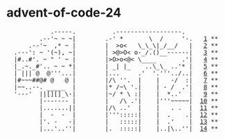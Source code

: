 # advent-of-code-24

<pre>
            .-----.          .------------------.
         .--'~ ~ ~|        .-' *       \  /     '-.   <a href="solutions/d01/d01.ts">1</a> **
      .--'~  ,* ~ |        |  >o<   \_\_\|_/__/   |   <a href="solutions/d02/d02.ts">2</a> **
  .---': ~ '(~), ~|        | >@>O< o-_/.()__------|   <a href="solutions/d03/d03.ts">3</a> **
  |#..#'. ~ " ' ~ |        |>O>o<@< \____       .'|   <a href="solutions/d04/d04.ts">4</a> **
  |_.~._#'.. ~ ~ *|        | _| |_    ..\_\_ ..'* |   <a href="solutions/d05/d05.ts">5</a> **
  | ||| @  @'''...|        |...     .'  '.'''../..|   <a href="solutions/d06/d06.ts">6</a> **
  |#~~~##@# @   @ |        |/\ ''.  |    |   -/  :|   <a href="solutions/d07/d07.ts">7</a> **
  |~~..--. _____  |        |* /~\ '.|    | - /  .'|   <a href="solutions/d08/d08.ts">8</a> **
  '---'  ||[][]_\-|        |~/ * \ :|    |  *..'  |   <a href="solutions/d09/d09.ts">9</a> **
         |------- |        |   /\ .'|    |'''~~~~~|  <a href="solutions/d10/d10.ts">10</a> **
         |.......||        |/\ ..'  |    |   . .  |  <a href="solutions/d11/d11.ts">11</a> **
         |  -  -  |        |''':::::|    |  .    .|  <a href="solutions/d12/d12.ts">12</a> **
         |'. -   -|        |   :::::|    |  .'    |  <a href="solutions/d13/d13.ts">13</a> **
         |...'..''|        |.  :::::|    |..|\..''|  <a href="solutions/d14/d14.ts">14</a> **
</pre>
